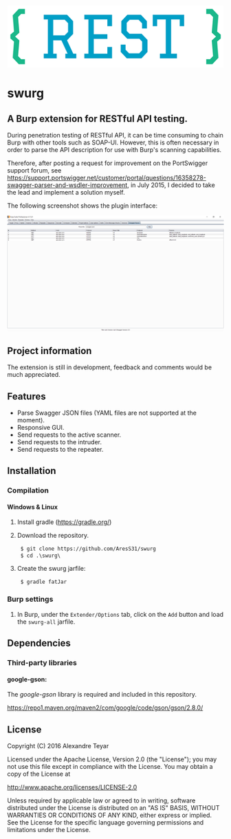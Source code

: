 ![swurg](images/swurg_logo.png)
# swurg
## A Burp extension for RESTful API testing.
During penetration testing of RESTful API, it can be time consuming to chain Burp with other tools such as SOAP-UI. However, this is often necessary in order to parse the API description for use with Burp's scanning capabilities. 

Therefore, after posting a request for improvement on the PortSwigger support forum, see <https://support.portswigger.net/customer/portal/questions/16358278-swagger-parser-and-wsdler-improvement>, in July 2015, I decided to take the lead and implement a solution myself.

The following screenshot shows the plugin interface:

![compilation](images/swurg.png)

## Project information
The extension is still in development, feedback and comments would be much appreciated.

## Features
* Parse Swagger JSON files (YAML files are not supported at the moment).
* Responsive GUI.
* Send requests to the active scanner.
* Send requests to the intruder.
* Send requests to the repeater.

## Installation
### Compilation 
#### Windows & Linux
1. Install gradle (https://gradle.org/)

2. Download the repository.

        $ git clone https://github.com/AresS31/swurg
        $ cd .\swurg\

3. Create the swurg jarfile:

        $ gradle fatJar
        
### Burp settings
1. In Burp, under the `Extender/Options` tab, click on the `Add` button and load the `swurg-all` jarfile. 

## Dependencies
### Third-party libraries
#### google-gson:
The *google-gson* library is required and included in this repository. 

<https://repo1.maven.org/maven2/com/google/code/gson/gson/2.8.0/>

## License
   Copyright (C) 2016 Alexandre Teyar

Licensed under the Apache License, Version 2.0 (the "License");
you may not use this file except in compliance with the License.
You may obtain a copy of the License at

<http://www.apache.org/licenses/LICENSE-2.0>

Unless required by applicable law or agreed to in writing, software
distributed under the License is distributed on an "AS IS" BASIS,
WITHOUT WARRANTIES OR CONDITIONS OF ANY KIND, either express or implied.
See the License for the specific language governing permissions and
   limitations under the License.

